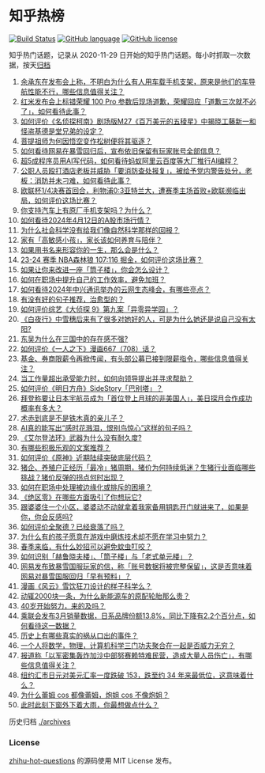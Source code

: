 # 知乎热榜
[![Build Status](https://github.com/ToWeLong/zhihu-hot-questions/workflows/CI/badge.svg)](https://github.com/ToWeLong/zhihu-hot-questions/actions)
[![GitHub language](https://img.shields.io/badge/language-golang-orange.svg)](https://golang.org/)
[![GitHub license](https://img.shields.io/github/license/ToWeLong/zhihu-hot-questions)](https://github.com/ToWeLong/zhihu-hot-questions/blob/main/LICENSE)

知乎热门话题，记录从 2020-11-29 日开始的知乎热门话题。每小时抓取一次数据，按天[归档](./archives)

<!-- BEGIN -->

1. [余承东在发布会上称，不明白为什么有人用车载手机支架，原来是他们的车导航性能不行，哪些信息值得关注？](https://www.zhihu.com/question/652609579)
1. [红米发布会上标错荣耀 100 Pro 参数后现场道歉，荣耀回应「道歉三次就不必了」，如何看待此事？](https://www.zhihu.com/question/652571780)
1. [如何评价《名侦探柯南》剧场版M27《百万美元的五稜星》中揭晓工藤新一和怪盗基德是堂兄弟的设定？](https://www.zhihu.com/question/652644803)
1. [菩提祖师为何因悟空变作松树便将其驱逐？](https://www.zhihu.com/question/644092603)
1. [如何看待网易在暴雪回归后，宣布依旧保留有玩家账号全部信息？](https://www.zhihu.com/question/652482750)
1. [超5成程序员用AI写代码，如何看待蚂蚁阿里云百度等大厂推行AI编程？](https://www.zhihu.com/question/652616479)
1. [公职人员殴打酒店老板并威胁「要消防查处报复」，被给予党内警告处分，老板：消防并未刁难，如何看待此事？](https://www.zhihu.com/question/652498115)
1. [欧联杯1/4决赛首回合，利物浦0:3亚特兰大，遭赛季主场首败+欧联濒临出局，如何评价这场比赛？](https://www.zhihu.com/question/652660619)
1. [你支持汽车上有原厂手机支架吗？为什么？](https://www.zhihu.com/question/652636407)
1. [如何看待2024年4月12日的A股市场行情？](https://www.zhihu.com/question/652668077)
1. [为什么社会科学没有给我们像自然科学那样的回报？](https://www.zhihu.com/question/649472640)
1. [家有「高敏感小孩」，家长该如何养育与陪伴？](https://www.zhihu.com/question/651506067)
1. [如果用书名来形容你的一生，那么会是什么？](https://www.zhihu.com/question/646397246)
1. [23-24 赛季 NBA森林狼 107:116 掘金，如何评价这场比赛？](https://www.zhihu.com/question/652568748)
1. [如果让你来改进一座「筒子楼」，你会怎么设计？](https://www.zhihu.com/question/652609243)
1. [如何在职场中提升自己的工作效率，避免加班？](https://www.zhihu.com/question/652657353)
1. [如何看待2024年中兴通讯举办的云网生态峰会，有哪些亮点？](https://www.zhihu.com/question/652627733)
1. [有没有好的句子推荐，治愈型的？](https://www.zhihu.com/question/652536289)
1. [如何评价综艺《大侦探 9》第九案「异零异学园」？](https://www.zhihu.com/question/652468238)
1. [《白夜行》中雪穗后来有了很多对她好的人，可是为什么她还是说自己没有太阳?](https://www.zhihu.com/question/459826042)
1. [东吴为什么在三国中的存在感不强?](https://www.zhihu.com/question/647997954)
1. [如何评价《一人之下》漫画667（708）话？](https://www.zhihu.com/question/652644920)
1. [基金、券商限薪令再掀传闻，有头部公募已接到限薪指令，哪些信息值得关注？](https://www.zhihu.com/question/652578997)
1. [当工作量超出承受能力时，如何向领导提出并寻求帮助？](https://www.zhihu.com/question/652673065)
1. [如何评价《明日方舟》SideStory「巴别塔」？](https://www.zhihu.com/question/652647954)
1. [拜登称要让日本宇航员成为「首位登上月球的非美国人」，美日探月合作成功概率有多大？](https://www.zhihu.com/question/652603835)
1. [术赤到底是不是铁木真的亲儿子？](https://www.zhihu.com/question/371540170)
1. [AI真的能写出“感时花溅泪，恨别鸟惊心”这样的句子吗？](https://www.zhihu.com/question/648123502)
1. [《艾尔登法环》武器为什么没有耐久度?](https://www.zhihu.com/question/529021247)
1. [有哪些积极乐观的文案推荐？](https://www.zhihu.com/question/647023134)
1. [如何评价《原神》近期陆续突破底层代码？](https://www.zhihu.com/question/652576597)
1. [猪企、养殖户正经历「最冷」猪周期，猪价为何持续低迷？生猪行业面临哪些挑战？猪价反弹的拐点何时出现？](https://www.zhihu.com/question/652571959)
1. [如何在职场中处理被边缘化或排斥的困境？](https://www.zhihu.com/question/652561236)
1. [《绝区零》在哪些方面吸引了你想玩它?](https://www.zhihu.com/question/652524622)
1. [跟婆婆住一个小区，婆婆动不动就拿着我家备用钥匙开门就进来了，如果是你，你会反感吗?](https://www.zhihu.com/question/652525225)
1. [如何评价全聚德？已经衰落了吗？](https://www.zhihu.com/question/396679409)
1. [为什么有的孩子愿意在游戏中磨炼技术却不愿在学习中努力？](https://www.zhihu.com/question/646182133)
1. [春季来临，有什么妙招可以避免蚊虫叮咬？](https://www.zhihu.com/question/652626594)
1. [如何识别「赫鲁晓夫楼」、「筒子楼」与「老式单元楼」？](https://www.zhihu.com/question/652609179)
1. [网易发布致暴雪国服玩家的信，称「账号数据将被完整保留」，这是否意味着网易对暴雪国服回归「早有预料」？](https://www.zhihu.com/question/652499716)
1. [漫画《风云》雪饮狂刀设计的样子科学么？](https://www.zhihu.com/question/574845747)
1. [动辄2000块一条，为什么新能源车的原配轮胎那么贵？](https://www.zhihu.com/question/649915599)
1. [40岁开始努力，来的及吗？](https://www.zhihu.com/question/637663161)
1. [乘联会发布3月销量数据，日系品牌份额13.8%，同比下降有2.2个百分点，如何看待这一数据？](https://www.zhihu.com/question/652381174)
1. [历史上有哪些真实的祸从口出的事件？](https://www.zhihu.com/question/36994899)
1. [一个人将数学，物理，计算机科学三门功夫聚合在一起是否威力无穷？](https://www.zhihu.com/question/27709256)
1. [报道称「以军密集轰炸加沙中部努赛赖特难民营，造成大量人员伤亡」，有哪些信息值得关注？](https://www.zhihu.com/question/652609803)
1. [纽约汇市日元对美元汇率一度跌破 153，跌至约 34 年来最低位，这意味着什么？](https://www.zhihu.com/question/652562563)
1. [为什么蕾姆 cos 都像蕾姆，炮姐 cos 不像炮姐？](https://www.zhihu.com/question/486225501)
1. [此时此刻下窗外下着大雨，你最想做点什么？](https://www.zhihu.com/question/647948523)

<!-- END -->

历史归档 [./archives](./archives)


### License
[zhihu-hot-questions](https://github.com/towelong/zhihu-hot-questions) 的源码使用 MIT License 发布。